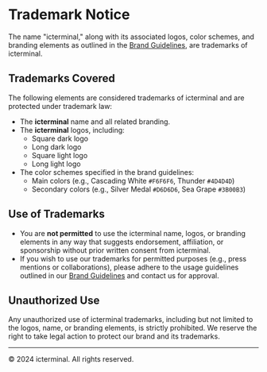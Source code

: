 # Trademark Notice

The name "icterminal," along with its associated logos, color schemes, and branding elements as outlined in the [Brand Guidelines](icterminal_branding_guidelines.pdf), are trademarks of icterminal.

## Trademarks Covered

The following elements are considered trademarks of icterminal and are protected under trademark law:

- The **icterminal** name and all related branding.
- The **icterminal** logos, including:
  - Square dark logo
  - Long dark logo
  - Square light logo
  - Long light logo
- The color schemes specified in the brand guidelines:
  - Main colors (e.g., Cascading White `#F6F6F6`, Thunder `#4D4D4D`)
  - Secondary colors (e.g., Silver Medal `#D6D6D6`, Sea Grape `#3B00B3`)

## Use of Trademarks

- You are **not permitted** to use the icterminal name, logos, or branding elements in any way that suggests endorsement, affiliation, or sponsorship without prior written consent from icterminal.
- If you wish to use our trademarks for permitted purposes (e.g., press mentions or collaborations), please adhere to the usage guidelines outlined in our [Brand Guidelines](path-to-your-brand-guidelines.pdf) and contact us for approval.

## Unauthorized Use

Any unauthorized use of icterminal trademarks, including but not limited to the logos, name, or branding elements, is strictly prohibited. We reserve the right to take legal action to protect our brand and its trademarks.

---

© 2024 icterminal. All rights reserved.

